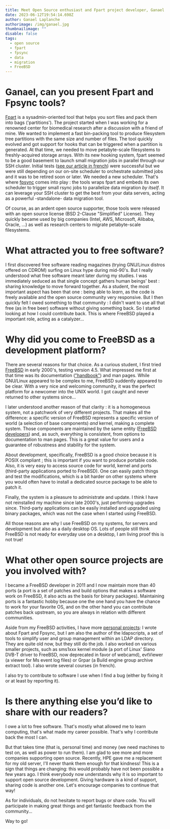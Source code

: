 ```yaml
---
title: Meet Open Source enthusiast and Fpart project developer, Ganael Laplanche
date: 2023-06-12T19:54:14.698Z
author: Ganael Laplanche
authorimage: /img/ganael.jpg
thumbnailimage: ""
disable: false
tags:
  - open source
  - fpart
  - fpsync
  - data
  - migration
  - FreeBSD
---
```

# Ganael, can you present Fpart and Fpsync tools?

[Fpart](https://www.fpart.org/) is a sysadmin-oriented tool that helps you sort files and pack them into bags ('partitions'). The project started when I was working for a renowned center for biomedical research after a discussion with a friend of mine. We wanted to implement a fast bin-packing tool to produce filesystem tree partitions with the same size and number of files. The tool quickly evolved and got support for hooks that can be triggered when a partition is generated. At that time, we needed to move petabyte-scale filesystems to freshly-acquired storage arrays. With its new hooking system, fpart seemed to be a good basement to launch small migration jobs in parallel through our SSH cluster. Initial tests ([see our article in french](https://connect.ed-diamond.com/GNU-Linux-Magazine/glmf-164/parallelisez-vos-transferts-de-fichiers)) were successful but we were still depending on our on-site scheduler to orchestrate submitted jobs and it was to be retired soon or later. We needed a new scheduler. That's where [fpsync](https://www.fpart.org/fpsync/) comes into play : the tools wraps fpart and embeds its own scheduler to trigger small rsync jobs to parallelize data migration *by itself*. It can leverage your SSH cluster to get the best from your data servers, acting as a powerful -standalone- data migration tool.

Of course, as an ardent open source supporter, those tools were released with an open source license (BSD 2-Clause "Simplified" License). They quickly became used by big companies (Intel, AWS, Microsoft, Alibaba, Oracle, ...) as well as research centers to migrate petabyte-scale filesystems.

# What attracted you to free software?

I first discovered free software reading magazines (trying GNU/Linux distros offered on CDROM) surfing on Linux hype during mid-90's. But I really understood what free software meant later during my studies. I was immediately seduced as that single concept gathers human beings' best : sharing knowledge to move forward together. As a student, the most important aspect has been that one : being able to *learn*, as the code is freely available and the open source community very responsive. But I then quickly felt I owed something to that community : I didn't want to use all that free (as in free beer) software without giving something back. So I started looking at how I could contribute back. This is where FreeBSD played a important role, acting as a catalyzer...

# Why did you come to FreeBSD as a development platform?

There are several reasons for that choice. As a curious student, I first tried [FreeBSD](https://www.freebsd.org/) in early 2000's, testing version 4.5. What impressed me first at that time was its documentation (["handbook"](https://docs.freebsd.org/en/books/handbook/)) and man pages. While GNU/Linux appeared to be complex to me, FreeBSD suddently appeared to be clear. With a very nice and welcoming community, it was the perfect platform for a newcomer into the UNIX world. I got caught and never returned to other systems since...

I later understood another reason of that clarity : it is a homogeneous system, not a patchwork of very different projects. That makes all the difference: a specific version of FreeBSD represents a specific version of world (a selection of base components) *and* kernel, making a complete system. Those components are maintained by the same entity ([FreeBSD developers](https://docs.freebsd.org/en/articles/contributors/)) and, as such, everything is consistent, from options to documentation to man pages. This is a great value for users and a guarantee of robustness and stability for the system.

About development, specifically, FreeBSD is a good choice because it is POSIX compliant ; this is important if you want to produce portable code. Also, it is very easy to access source code for world, kernel and ports (third-party applications ported to FreeBSD). One can easily patch things and test the modifications, which is a bit harder on other systems where you would often have to install a dedicated source package to be able to patch it.

Finally, the system is a pleasure to administrate and update. I think I have not reinstalled my machine since late 2000's, just performing upgrades since. Third-party applications can be easily installed and upgraded using binary packages, which was not the case when I started using FreeBSD.

All those reasons are why I use FreeBSD on my systems, for servers and development but also as a daily desktop OS. Lots of people still think FreeBSD is not ready for everyday use on a desktop, I am living proof this is not true!

# What other open source projects are you involved with?

I became a FreeBSD developer in 2011 and I now maintain more than 40 ports (a port is a set of patches and build options that makes a software work on FreeBSD, it also acts as the basis for binary packages). Maintaining ports is a fantastic hobby because one the one hand you have the chance to work for your favorite OS, and on the other hand you can contribute patches back upstream, so you are always in relation with different communities.

Aside from my FreeBSD activities, I have more [personal projects](https://contribs.martymac.org/): I wrote about Fpart and Fpsync, but I am also the author of the ldapscripts, a set of tools to simplify user and group management within an LDAP directory. They are quite old now, but they still do the job. I also worked on various smaller projects, such as sms1xxx kernel module (a port of Linux' Siano DVB-T driver to FreeBSD, now deprecated in favor of webcamd), evtViewer (a viewer for Ms event log files) or Grpar (a Build engine group archive extract tool). I also wrote several courses (in french).

I also try to contribute to software I use when I find a bug (either by fixing it or at least by reporting it).

# Is there anything else you’d like to share with our readers?

I owe a lot to free software. That's mostly what allowed me to learn computing, that's what made my career possible. That's why I contribute back the most I can.

But that takes time (that is, personal time) and money (we need machines to test on, as well as power to run them). I am glad to see more and more companies supporting open source. Recently, HPE gave me a replacement for my old server, I'll never thank them enough for that kindness! This is a sign that things are changing: this would probably have not been possible a few years ago. I think everybody now understands why it is so important to support open source development. Giving hardware is a kind of support, sharing code is another one. Let's encourage companies to continue that way!

As for individuals, do not hesitate to report bugs or share code. You will participate in making great things and get fantastic feedback from the community...

Way to go!